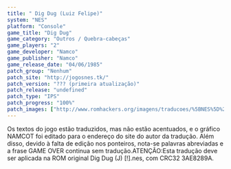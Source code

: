 ```yaml
---
title: " Dig Dug (Luiz Felipe)"
system: "NES"
platform: "Console"
game_title: "Dig Dug"
game_category: "Outros / Quebra-cabeças"
game_players: "2"
game_developer: "Namco"
game_publisher: "Namco"
game_release_date: "04/06/1985"
patch_group: "Nenhum"
patch_site: "http://jogosnes.tk/"
patch_version: "??? (primeira atualização)"
patch_release: "undefined"
patch_type: "IPS"
patch_progress: "100%"
patch_images: ["http://www.romhackers.org/imagens/traducoes/%5BNES%5D%20Dig%20Dug%20-%20Luiz%20Felipe%20-%2001.png","http://www.romhackers.org/imagens/traducoes/%5BNES%5D%20Dig%20Dug%20-%20Luiz%20Felipe%20-%2002.png","http://www.romhackers.org/imagens/traducoes/%5BNES%5D%20Dig%20Dug%20-%20Luiz%20Felipe%20-%2003.png"]
---
```

Os textos do jogo estão traduzidos, mas não estão acentuados, e o gráfico NAMCOT foi editado para o endereço do site do autor da tradução. Além disso, devido à falta de edição nos ponteiros, nota-se palavras abreviadas e a frase GAME OVER continua sem tradução.ATENÇÃO:Esta tradução deve ser aplicada na ROM original Dig Dug (J) [!].nes, com CRC32 3AE8289A.